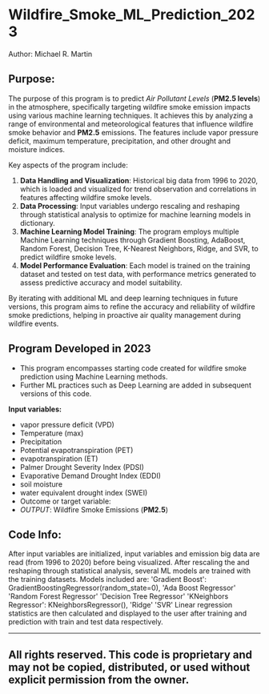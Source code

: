 # Wildfire_Smoke_ML_Prediction_2023
Author: Michael R. Martin

## Purpose:
The purpose of this program is to predict *Air Pollutant Levels* (**PM2.5 levels**) in the atmosphere, specifically targeting wildfire smoke emission impacts using various machine learning techniques. It achieves this by analyzing a range of environmental and meteorological features that influence wildfire smoke behavior and **PM2.5** emissions. The features include vapor pressure deficit, maximum temperature, precipitation, and other drought and moisture indices.

Key aspects of the program include:

1. **Data Handling and Visualization**: Historical big data from 1996 to 2020, which is loaded and visualized for trend observation and correlations in features affecting wildfire smoke levels.
2. **Data Processing**: Input variables undergo rescaling and reshaping through statistical analysis to optimize for machine learning models in dictionary.
3. **Machine Learning Model Training**: The program employs multiple Machine Learning techniques through Gradient Boosting, AdaBoost, Random Forest, Decision Tree, K-Nearest Neighbors, Ridge, and SVR, to predict wildfire smoke levels.
4. **Model Performance Evaluation**: Each model is trained on the training dataset and tested on test data, with performance metrics generated to assess predictive accuracy and model suitability.

By iterating with additional ML and deep learning techniques in future versions, this program aims to refine the accuracy and reliability of wildfire smoke predictions, helping in proactive air quality management during wildfire events.

## Program Developed in 2023
- This program encompasses starting code created for wildfire smoke prediction using Machine Learning methods.
- Further ML practices such as Deep Learning are added in subsequent versions of this code.

**Input variables:**
- vapor pressure deficit (VPD)
- Temperature (max)
- Precipitation
- Potential evapotranspiration (PET)
- evapotranspiration (ET)
- Palmer Drought Severity Index (PDSI)
- Evaporative Demand Drought Index (EDDI)
- soil moisture
- water equivalent drought index (SWEI)
- Outcome or target variable:
- *OUTPUT*: Wildfire Smoke Emissions (**PM2.5**)

## Code Info:
After input variables are initialized, input variables and emission big data are read (from 1996 to 2020) before being visualized.
After rescaling the and reshaping through statistical analysis, several ML models are trained with the training datasets. Models included are:
'Gradient Boost': GradientBoostingRegressor(random_state=0),
    'Ada Boost Regressor'
    'Random Forest Regressor'
    'Decision Tree Regressor'
    'KNeighbors Regressor': KNeighborsRegressor(),
    'Ridge'
    'SVR'
Linear regression statistics are then calculated and displayed to the user after training and prediction with train and test data respectively.

---
All rights reserved. This code is proprietary and may not be copied, distributed, or used without explicit permission from the owner.
---
